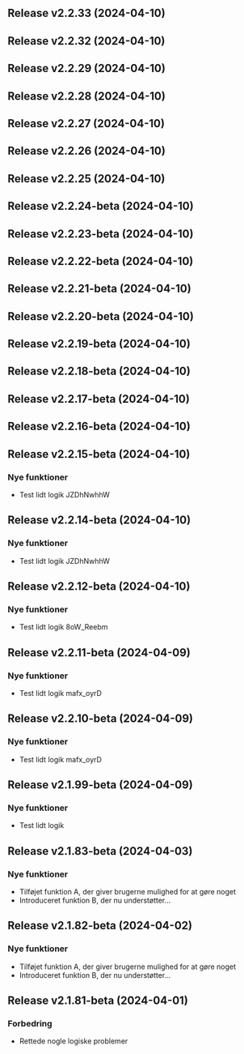 ## Release v2.2.33 (2024-04-10)

## Release v2.2.32 (2024-04-10)

## Release v2.2.29 (2024-04-10)

## Release v2.2.28 (2024-04-10)

## Release v2.2.27 (2024-04-10)

## Release v2.2.26 (2024-04-10)

## Release v2.2.25 (2024-04-10)

## Release v2.2.24-beta (2024-04-10)

## Release v2.2.23-beta (2024-04-10)

## Release v2.2.22-beta (2024-04-10)

## Release v2.2.21-beta (2024-04-10)

## Release v2.2.20-beta (2024-04-10)

## Release v2.2.19-beta (2024-04-10)

## Release v2.2.18-beta (2024-04-10)

## Release v2.2.17-beta (2024-04-10)

## Release v2.2.16-beta (2024-04-10)

## Release v2.2.15-beta (2024-04-10)

### Nye funktioner

- Test lidt logik JZDhNwhhW

## Release v2.2.14-beta (2024-04-10)

### Nye funktioner

- Test lidt logik JZDhNwhhW

## Release v2.2.12-beta (2024-04-10)

### Nye funktioner

- Test lidt logik 8oW_Reebm

## Release v2.2.11-beta (2024-04-09)

### Nye funktioner

- Test lidt logik mafx_oyrD

## Release v2.2.10-beta (2024-04-09)

### Nye funktioner

- Test lidt logik mafx_oyrD

## Release v2.1.99-beta (2024-04-09)

### Nye funktioner

- Test lidt logik

## Release v2.1.83-beta (2024-04-03)

### Nye funktioner

- Tilføjet funktion A, der giver brugerne mulighed for at gøre noget
- Introduceret funktion B, der nu understøtter...

## Release v2.1.82-beta (2024-04-02)

### Nye funktioner

- Tilføjet funktion A, der giver brugerne mulighed for at gøre noget
- Introduceret funktion B, der nu understøtter...

## Release v2.1.81-beta (2024-04-01)

### Forbedring

- Rettede nogle logiske problemer

